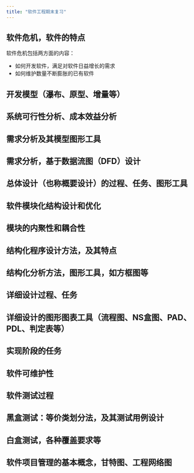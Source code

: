```yaml
---
title: "软件工程期末复习"
---
```


## 软件危机，软件的特点

软件危机包括两方面的内容：

- 如何开发软件，满足对软件日益增长的需求
- 如何维护数量不断膨胀的已有软件

## 开发模型（瀑布、原型、增量等）

## 系统可行性分析、成本效益分析

## 需求分析及其模型图形工具

## 需求分析，基于数据流图（DFD）设计

## 总体设计（也称概要设计）的过程、任务、图形工具

## 软件模块化结构设计和优化

## 模块的内聚性和耦合性

## 结构化程序设计方法，及其特点

## 结构化分析方法，图形工具，如方框图等

## 详细设计过程、任务

## 详细设计的图形图表工具（流程图、NS盒图、PAD、PDL、判定表等）

## 实现阶段的任务

## 软件可维护性

## 软件测试过程

## 黑盒测试：等价类划分法，及其测试用例设计

## 白盒测试，各种覆盖要求等

## 软件项目管理的基本概念，甘特图、工程网络图
